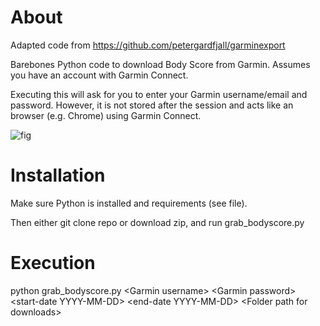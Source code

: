 # About

Adapted code from https://github.com/petergardfjall/garminexport

Barebones Python code to download Body Score from Garmin. Assumes you have an account with Garmin Connect. 

Executing this will ask for you to enter your Garmin username/email and password. However, it is not stored after the session and acts like an browser (e.g. Chrome) using Garmin Connect. 

![fig](https://github.com/physioforecast/garminexport/assets/6562289/733d8407-c83d-45c5-92de-bb092d6adac6)

# Installation

Make sure Python is installed and requirements (see file).

Then either git clone repo or download zip, and run grab_bodyscore.py

# Execution

python grab_bodyscore.py \<Garmin username\> \<Garmin password\> \<start-date YYYY-MM-DD\> \<end-date YYYY-MM-DD\> \<Folder path for downloads\>

